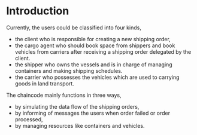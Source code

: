 # Introduction
Currently, the users could be classified into four kinds, 
  - the client who is responsible for creating a new shipping order,
  - the cargo agent who should book space from shippers and book vehicles from carriers after receiving a shipping order delegated by the client.
  - the shipper who owns the vessels and is in charge of managing containers and making shipping schedules.
  - the carrier who possesses the vehicles which are used to carrying goods in land transport.

The chaincode mainly functions in three ways,
  - by simulating the data flow of the shipping orders,
  - by informing of messages the users when order failed or order processed,
  - by managing resources like containers and vehicles.

